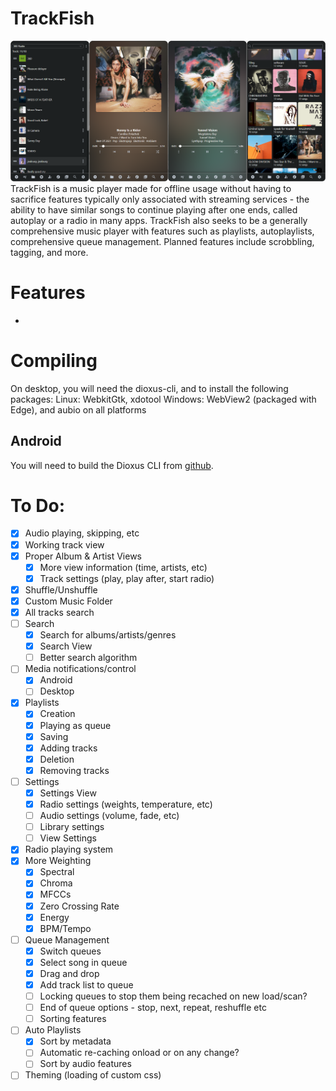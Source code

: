 # TrackFish
![](https://raw.githubusercontent.com/rhaskia/trackfish/refs/heads/main/image.png)
TrackFish is a music player made for offline usage without having to sacrifice features typically only associated with streaming services - the ability to have similar songs to continue playing after one ends, called autoplay or a radio in many apps. TrackFish also seeks to be a generally comprehensive music player with features such as playlists, autoplaylists, comprehensive queue management. Planned features include scrobbling, tagging, and more. 

# Features
 - 

# Compiling
On desktop, you will need the dioxus-cli, and to install the following packages:
Linux: WebkitGtk, xdotool
Windows: WebView2 (packaged with Edge),
and aubio on all platforms

## Android
You will need to build the Dioxus CLI from [github](https://github.com/DioxusLabs/dioxus).

# To Do:
 - [x] Audio playing, skipping, etc
 - [x] Working track view
 - [x] Proper Album & Artist Views
    - [x] More view information (time, artists, etc)
    - [x] Track settings (play, play after, start radio)
 - [x] Shuffle/Unshuffle
 - [x] Custom Music Folder
 - [x] All tracks search
 - [ ] Search 
    - [x] Search for albums/artists/genres
    - [x] Search View
    - [ ] Better search algorithm
 - [ ] Media notifications/control
    - [x] Android
    - [ ] Desktop
 - [x] Playlists 
    - [x] Creation
    - [x] Playing as queue
    - [x] Saving
    - [x] Adding tracks
    - [x] Deletion
    - [x] Removing tracks
 - [ ] Settings
    - [x] Settings View
    - [x] Radio settings (weights, temperature, etc)
    - [ ] Audio settings (volume, fade, etc)
    - [ ] Library settings
    - [ ] View Settings
 - [x] Radio playing system
 - [x] More Weighting
    - [x] Spectral
    - [x] Chroma
    - [x] MFCCs
    - [x] Zero Crossing Rate
    - [x] Energy
    - [x] BPM/Tempo
 - [ ] Queue Management
    - [x] Switch queues
    - [x] Select song in queue
    - [x] Drag and drop
    - [x] Add track list to queue
    - [ ] Locking queues to stop them being recached on new load/scan?
    - [ ] End of queue options - stop, next, repeat, reshuffle etc
    - [ ] Sorting features
 - [ ] Auto Playlists
    - [x] Sort by metadata
    - [ ] Automatic re-caching onload or on any change?
    - [ ] Sort by audio features
 - [ ] Theming (loading of custom css)
